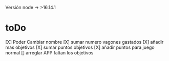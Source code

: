 Versión node -> >16.14.1

# toDo
[X] Poder Cambiar nombre
[X] sumar numero vagones gastados
[X] añadir mas objetivos
[X] sumar puntos objetivos
[X] añadir puntos para juego normal
[] arreglar APP
    faltan los objetivos
